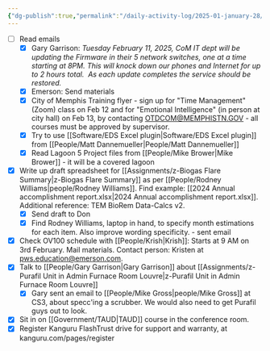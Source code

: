 ```yaml
---
{"dg-publish":true,"permalink":"/daily-activity-log/2025-01-january-28/","noteIcon":"","created":"2025-07-07T14:23:42.999-05:00"}
---
```



- [ ] Read emails
	- [x] Gary Garrison: *Tuesday February 11, 2025, CoM IT dept will be updating the Firmware in their 5 network switches, one at a time starting at 8PM. This will knock down our phones and Internet for up to 2 hours total.  As each update completes the service should be restored.*
	- [x] Emerson: Send materials
	- [x] City of Memphis Training flyer - sign up for "Time Management" (Zoom) class on Feb 12 and for "Emotional Intelligence" (in person at city hall) on Feb 13, by contacting OTDCOM@MEMPHISTN.GOV - all courses must be approved by supervisor.
	- [x] Try to use [[Software/EDS Excel plugin\|Software/EDS Excel plugin]] from [[People/Matt Dannemueller\|People/Matt Dannemueller]]
	- [x] Read Lagoon 5 Project files from [[People/Mike Brower\|Mike Brower]] - it will be a covered lagoon

- [x] Write up draft spreadsheet for [[Assignments/z-Biogas Flare Summary\|z-Biogas Flare Summary]] as per [[People/Rodney Williams\|people/Rodney Williams]]. Find example: [[2024 Annual accomplishment report.xlsx\|2024 Annual accomplishment report.xlsx]]. Additional reference:  TEM BioRem Data-Calcs v2.
	- [x] Send draft to Don
	- [x] Find Rodney Williams, laptop in hand, to specify month estimations for each item. Also improve wording specificity. - sent email
- [x] Check OV100 schedule with [[People/Krish\|Krish]]: Starts at 9 AM on 3rd February. Mail materials. Contact person: Kristen at pws.education@emerson.com.
- [x] Talk to [[People/Gary Garrison\|Gary Garrison]] about [[Assignments/z-Purafil Unit in Admin Furnace Room Louvre\|z-Purafil Unit in Admin Furnace Room Louvre]]
	- [x] Gary sent an email to [[People/Mike Gross\|people/Mike Gross]] at CS3, about specc'ing a scrubber. We would also need to get Purafil guys out to look.
- [x] Sit in on [[Government/TAUD\|TAUD]] course in the conference room.
- [x] Register Kanguru FlashTrust drive for support and warranty, at kanguru.com/pages/register